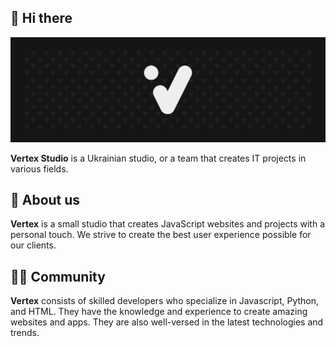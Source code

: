 ## 👋 Hi there 

![Vertex banner](https://github.com/it-Vertex/.github/blob/main/profile/Banner_alt.png?raw=true)

**Vertex Studio** is a Ukrainian studio, or a team that creates IT projects in various fields.

## 🚀 About us

**Vertex** is a small studio that creates JavaScript websites and projects with a personal touch. We strive to create the best user experience possible for our clients.

## 👨‍💻 Community

**Vertex** consists of skilled developers who specialize in Javascript, Python, and HTML. They have the knowledge and experience to create amazing websites and apps. They are also well-versed in the latest technologies and trends.
